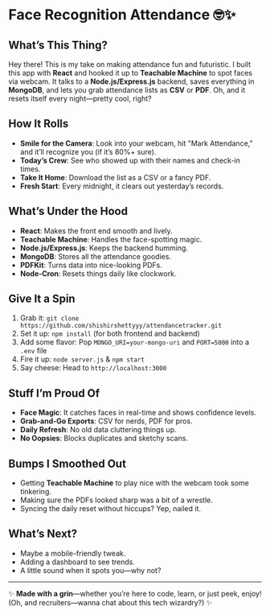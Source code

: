 # Face Recognition Attendance 🤓✨

## What’s This Thing?
Hey there! This is my take on making attendance fun and futuristic. I built this app with **React** and hooked it up to **Teachable Machine** to spot faces via webcam. It talks to a **Node.js/Express.js** backend, saves everything in **MongoDB**, and lets you grab attendance lists as **CSV** or **PDF**. Oh, and it resets itself every night—pretty cool, right?


## How It Rolls
- **Smile for the Camera**: Look into your webcam, hit "Mark Attendance," and it’ll recognize you (if it’s 80%+ sure).
- **Today’s Crew**: See who showed up with their names and check-in times.
- **Take It Home**: Download the list as a CSV or a fancy PDF.
- **Fresh Start**: Every midnight, it clears out yesterday’s records.

## What’s Under the Hood
- **React**: Makes the front end smooth and lively.
- **Teachable Machine**: Handles the face-spotting magic.
- **Node.js/Express.js**: Keeps the backend humming.
- **MongoDB**: Stores all the attendance goodies.
- **PDFKit**: Turns data into nice-looking PDFs.
- **Node-Cron**: Resets things daily like clockwork.

## Give It a Spin
1. Grab it: `git clone https://github.com/shishirshettyyy/attendancetracker.git`
2. Set it up: `npm install` (for both frontend and backend)
3. Add some flavor: Pop `MONGO_URI=your-mongo-uri` and `PORT=5000` into a `.env` file
4. Fire it up: `node server.js` & `npm start`
5. Say cheese: Head to `http://localhost:3000`

## Stuff I’m Proud Of
- **Face Magic**: It catches faces in real-time and shows confidence levels.
- **Grab-and-Go Exports**: CSV for nerds, PDF for pros.
- **Daily Refresh**: No old data cluttering things up.
- **No Oopsies**: Blocks duplicates and sketchy scans.

## Bumps I Smoothed Out
- Getting **Teachable Machine** to play nice with the webcam took some tinkering.
- Making sure the PDFs looked sharp was a bit of a wrestle.
- Syncing the daily reset without hiccups? Yep, nailed it.

## What’s Next?
- Maybe a mobile-friendly tweak.
- Adding a dashboard to see trends.
- A little sound when it spots you—why not?

---

✨ **Made with a grin**—whether you’re here to code, learn, or just peek, enjoy! (Oh, and recruiters—wanna chat about this tech wizardry?) ✨

